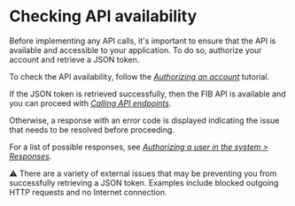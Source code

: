 # Checking API availability

Before implementing any API calls, it's important to ensure that the API is available and accessible to your application. To do so, authorize your account and retrieve a JSON token.

To check the API availability, follow the [*Authorizing an account*](https://www.notion.so/Authorizing-an-account-8d4e2e8187784cada733a0a4b21646bd) tutorial. 

If the JSON token is retrieved successfully, then the FIB API is available and you can proceed with *[Calling API endpoints](https://www.notion.so/Calling-API-endpoints-78bf0fd5d2504515860bef122f7893b7)*.

Otherwise, a response with an error code is displayed indicating the issue that needs to be resolved before proceeding.

For a list of possible responses, see [*Authorizing a user in the system > Responses*](../API%20Specification/auth-controller/Authorizing%20a%20user%20in%20the%20system.md).

<aside>
⚠️ There are a variety of external issues that may be preventing you from successfully retrieving a JSON token. Examples include blocked outgoing HTTP requests and no Internet connection.

</aside>